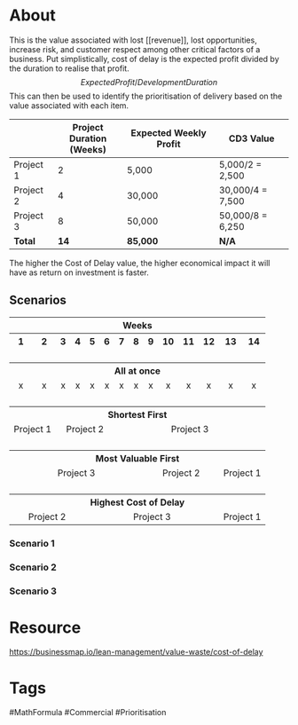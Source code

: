 # About
This is the value associated with lost [[revenue]], lost opportunities, increase risk, and customer respect among other critical factors of a business. Put simplistically, cost of delay is the expected profit divided by the duration to realise that profit.
$$ Expected Profit / Development Duration $$
This can then be used to identify the prioritisation of delivery based on the value associated with each item. 

|           | **Project Duration<br>(Weeks)** | **Expected Weekly Profit** | **CD3 Value**    |
| --------- | ------------------------------- | -------------------------- | ---------------- |
| Project 1 | 2                               | 5,000                      | 5,000/2 = 2,500  |
| Project 2 | 4                               | 30,000                     | 30,000/4 = 7,500 |
| Project 3 | 8                               | 50,000                     | 50,000/8 = 6,250 |
| **Total** | **14**                          | **85,000**                 | **N/A**          |

The higher the Cost of Delay value, the higher economical impact it will have as return on investment is faster.

## Scenarios

<html>
	<body>
		<Table style="width: 100%">
			<tr>
				<th colspan=14 style="text-align:center;">Weeks</th>
			</tr>
			<tr>
				<th style="text-align:center;">1</th>
				<th style="text-align:center;">2</th>
				<th style="text-align:center;">3</th>
				<th style="text-align:center;">4</th>
				<th style="text-align:center;">5</th>
				<th style="text-align:center;">6</th>
				<th style="text-align:center;">7</th>
				<th style="text-align:center;">8</th>
				<th style="text-align:center;">9</th>
				<th style="text-align:center;">10</th>
				<th style="text-align:center;">11</th>
				<th style="text-align:center;">12</th>
				<th style="text-align:center;">13</th>
				<th style="text-align:center;">14</th>
			</tr>
			<tr>
				<th style="border:none;" colspan=14/>
			</tr>
			<tr>
				<th style="border:none;" colspan=14/>
			</tr>
			<tr>
				<th style="border:none;" colspan=14 />
			</tr>
			<tr>
				<th colspan=14 style="text-align:center;">All at once</th>
			</tr>
			<tr>
				<td style="text-align:center;">x</td>
				<td style="text-align:center;">x</td>
				<td style="text-align:center;">x</td>
				<td style="text-align:center;">x</td>
				<td style="text-align:center;">x</td>
				<td style="text-align:center;">x</td>
				<td style="text-align:center;">x</td>
				<td style="text-align:center;">x</td>
				<td style="text-align:center;">x</td>
				<td style="text-align:center;">x</td>
				<td style="text-align:center;">x</td>
				<td style="text-align:center;">x</td>
				<td style="text-align:center;">x</td>
				<td style="text-align:center;">x</td>
			</tr>
			<tr>
				<th style="border:none;" colspan=14/>
			</tr>
			<tr>
				<th style="border:none;" colspan=14 />
			</tr>
			<tr>
				<th style="border:none;" colspan=14 />
			</tr>
			<tr>
				<th colspan=14 style="text-align:center;">Shortest First</th>
			</tr>
			<tr>
				<td colspan="2" style="text-align:center">Project 1</td>
				<td colspan="4" style="text-align:center">Project 2</td>
				<td colspan="8" style="text-align:center">Project 3</td>
			</tr>
			<tr>
				<th style="border:none;" colspan=14 />
			</tr>
			<tr>
				<th style="border:none;" colspan=14/>
			</tr>
			<tr>
				<th style="border:none;" colspan=14 />
			</tr>
			<tr>
				<th colspan=14 style="text-align:center;">Most Valuable First</th>
			</tr>
			<tr>
				<td colspan="8" style="text-align:center">Project 3</td>
				<td colspan="4" style="text-align:center">Project 2</td>
				<td colspan="2" style="text-align:center">Project 1</td>
			</tr>
			<tr>
				<th style="border:none;" colspan=14/>
			</tr>
			<tr>
				<th style="border:none;" colspan=14/>
			</tr>
			<tr>
				<th style="border:none;" colspan=14 />
			</tr>
			<tr>
				<th colspan=14 style="text-align:center;">Highest Cost of Delay</th>
			</tr>
			<tr>
				<td colspan="4" style="text-align:center">Project 2</td>
				<td colspan="8" style="text-align:center">Project 3</td>
				<td colspan="2" style="text-align:center">Project 1</td>
			</tr>
		</Table>
	</body>
</html>

### Scenario 1

### Scenario 2

### Scenario 3

# Resource
https://businessmap.io/lean-management/value-waste/cost-of-delay
# Tags

#MathFormula #Commercial #Prioritisation